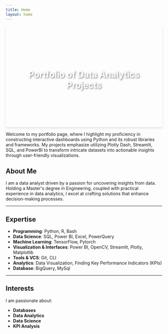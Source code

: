```yaml
---
title: Home
layout: home
---
```




<div style="background: url('Designer.png') no-repeat center center; background-size: cover; box-shadow: 0 4px 6px rgba(0,0,0,0.1); text-align: center; padding: 100px 20px;">
    <h1 style="color: white; text-shadow: 2px 2px 4px rgba(0,0,0,0.5);"> Portfolio of Data Analytics Projects</h1>
</div>


Welcome to my portfolio page, where I highlight my proficiency in constructing interactive dashboards using Python and its robust libraries and frameworks. My projects emphasize utilizing Plotly Dash, Streamlit, SQL, and PowerBI to transform intricate datasets into actionable insights through user-friendly visualizations.

## About Me

I am a data analyst driven by a passion for uncovering insights from data. Holding a Master's degree in Engineering, coupled with practical experience in data analytics, I excel at crafting solutions that enhance decision-making processes.

---
## Expertise

- **Programming**: Python, R, Bash
- **Data Science**: SQL, Power BI, Excel, PowerQuery
- **Machine Learning**: TensorFlow, Pytorch
- **Visualization & Interfaces**: Power BI, OpenCV, Streamlit, Plotly, Matplotlib
- **Tools & VCS**: Git, CLI
- **Analytics**: Data Visualization, Finding Key Performance Indicators (KPIs)
- **Database**: BigQuery, MySql

---

## Interests

I am passionate about:
- **Databases**
- **Data Analytics**
- **Data Science**
- **KPI Analysis**

